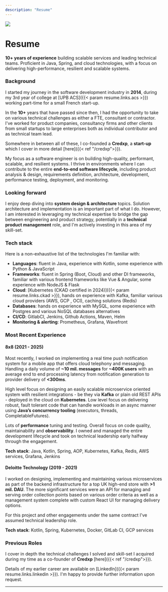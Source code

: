 ```yaml
---
description: "Resume"
---
```


<div class="mb-3 flex flex-col items-center">
  <img class="mb-2 h-36 w-36 rounded-full" src="/img/avatar.jpg">
<div>

# Resume

__10+ years of experience__ building scalable services and leading technical teams. Proficient in Java, Spring, and cloud technologies, with a focus on delivering high-performance, resilient and scalable systems.

### Background

I started my journey in the software development industry in __2014__, during my 3rd year of college at [UPB ACS]({{< param resume.links.acs >}}) working part-time for a small French start-up.

In the __10+__ years that have passed since then, I had the opportunity to take on various technical challenges as either a FTE, consultant or contractor. I've worked for product companies, consultancy firms and other clients from small startups to large enterprises both as individual contributor and as technical team lead.

Somewhere in between all of these, I co-founded a __Credxp__, a __start-up__ which I cover in more detail [here]({{< ref "/credxp">}}).

My focus as a software engineer is on building high-quality, performant, scalable, and resilient systems. I thrive in environments where I can contribute to the entire __end-to-end software lifecycle__, including product analysis & design, requirements definition, architecture, development, performance testing, deployment, and monitoring.

### Looking forward
I enjoy deep diving into __system design & architecture__ topics. Solution architecture and implementation is an important part of what I do. However, I am interested in leveraging my technical expertise to bridge the gap between engineering and product strategy, potentially in a __technical product management__ role, and I'm actively investing in this area of my skill-set.

### Tech stack

Here is a non-exhaustive list of the technologies I'm familiar with:
* __Languages__: fluent in Java, experience with Kotlin, some experience with Python & JavaScript
* __Frameworks__: fluent in Spring (Boot, Cloud) and other DI frameworks, familiar with various
frontend frameworks like Vue & Angular, some experience with NodeJS & Flask
* __Cloud__: [Kubernetes (CKAD certified in 2024)]({{< param resume.links.ckad >}}), hands on experience with Kafka, familiar
various cloud providers (AWS, GCP , OCI), caching solutions (Redis)
* __Databases__: hands on experience with MySQL, some experience with Postgres and various NoSQL databases
alternatives
* __CI/CD__: GitlabCI, Jenkins, Github Actions, Maven, Helm
* __Monitoring & alerting__: Prometheus, Grafana, Wavefront

### Most Recent Experience

#### 8x8 (2021 - 2025)

Most recently, I worked on implementing a real time push notification system for a mobile app that offers cloud telephony and messaging. Handling a daily volume of __~10 mil. messages__ for __~400K users__ with an average end to end processing latency from notification generation to provider delivery of __<300ms__.

High level focus on designing an easily scalable microservice oriented system with resilient integrations - be they via __Kafka__ or plain old REST APIs - deployed in the cloud on __Kubernetes__. Low level focus on delivering robust, fault tolerant code that can handle workloads in an async manner using __Java’s concurrency tooling__ (executors, threads, CompletableFutures).

Lots of __performance__ tuning and testing. Overall focus on code quality, maintainability and __observability__. I owned and managed the entire development lifecycle and took on technical leadership early halfway through the engagement.

__Tech stack__: Java, Kotlin, Spring, AOP, Kubernetes, Kafka, Redis, AWS services, Grafana, Jenkins

#### Deloitte Technology (2019 - 2021)
I worked on designing, implementing and maintaining various microservices as part of the backend infrastructure for a top UK high-end store with __>1 mil. DAU__. The more significant services were an API for managing and serving order collection points based on various order criteria as well as a management system complete with custom React UI for managing delivery options.

For this project and other engagements under the same contract I've assumed technical leadership role.

__Tech stack__: Kotlin, Spring, Kubernetes, Docker, GitLab CI, GCP services

### Previous Roles

I cover in depth the technical challenges I solved and skill-set I acquired during my time as a co-founder of __Credxp__ [here]({{< ref "/credxp">}}).

Details of my earlier career are available on [LinkedIn]({{< param resume.links.linkedin >}}). I'm happy to provide further information upon request.

---
